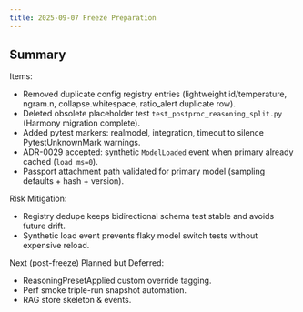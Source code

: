 ```yaml
---
title: 2025-09-07 Freeze Preparation
---
```


## Summary

Items:

* Removed duplicate config registry entries (lightweight id/temperature, ngram.n, collapse.whitespace, ratio_alert duplicate row).
* Deleted obsolete placeholder test `test_postproc_reasoning_split.py` (Harmony migration complete).
* Added pytest markers: realmodel, integration, timeout to silence PytestUnknownMark warnings.
* ADR-0029 accepted: synthetic `ModelLoaded` event when primary already cached (`load_ms=0`).
* Passport attachment path validated for primary model (sampling defaults + hash + version).

Risk Mitigation:

* Registry dedupe keeps bidirectional schema test stable and avoids future drift.
* Synthetic load event prevents flaky model switch tests without expensive reload.

Next (post-freeze) Planned but Deferred:

* ReasoningPresetApplied custom override tagging.
* Perf smoke triple-run snapshot automation.
* RAG store skeleton & events.
